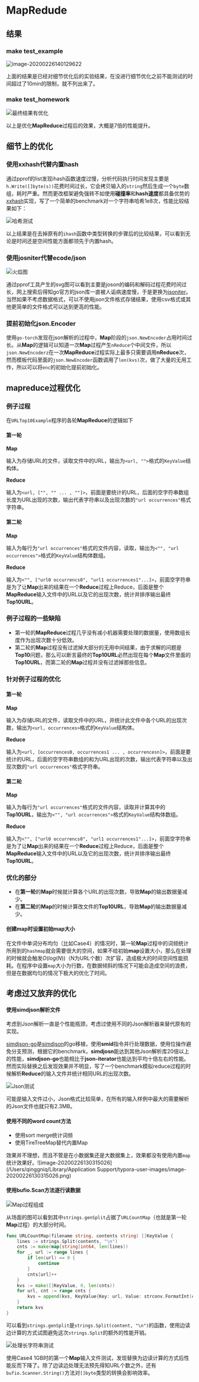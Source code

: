 # MapRedude

## 结果

### make test_example

![image-20200226140129622](./image/最终结果无优化.png)

上面的结果是已经对细节优化后的实验结果，在没进行细节优化之前不能测试的时间超过了10min的限制，就不列出来了。

### make test_homework

![最终结果有优化](./image/最终结果有优化.png)

以上是优化**MapReduce**过程后的效果，大概是7倍的性能提升。

## 细节上的优化

### 使用xxhash代替内置hash

通过pprof的list发现ihash函数速度过慢，分析代码执行时间发现主要是 `h.Write([]byte(s))`花费时间过长，它会拷贝输入的`string`然后生成一个`byte`数组，耗时严重。然而更改框架避免强转不如使用**碰撞率**和**hash速度**都具备优势的[xxhash](https://github.com/cespare/xxhash)实现，写了一个简单的benchmark对一个字符串哈希1e8次，性能比较结果如下：

![哈希测试](./image/哈希测试.png)

以上结果是在去掉原有的`ihash`函数中类型转换的步骤后的比较结果，可以看到无论是时间还是空间性能方面都领先于内置hash。

### 使用josniter代替ecode/json

![火焰图](./image/火焰图.png)

通过pprof工具产生的svg图可以看到主要是joson的编码和解码过程花费时间过长，网上搜索后得知go官方的json库一直被人诟病速度慢，于是更换为[jsoniter](https://github.com/json-iterator/go)。当然如果不考虑数据格式，可以不使用json文件格式存储结果，使用csv格式或其他更简单的文件格式可以达到更高的性能。

### 提前初始化json.Encoder

使用`go-torch`发现在json解析的过程中，**Map**阶段的`json.NewEncoder`占用时间过长。从**Map**的逻辑可以知道一次**Map**过程产生`nReduce`个中间文件，所以`json.NewEncoderz`在一次**MapReduce**过程实际上最多只需要调用**nReduce**次，然而模板代码里面的`json.NewEncoder`函数调用了`len(kvs)`次，做了大量的无用工作，所以可以将`enc`的初始化提前初始化。



## mapreduce过程优化

### 例子过程

在`URLTop10Example`程序的各轮**MapReduce**的逻辑如下

#### 第一轮

**Map**

输入为存储URL的文件，读取文件中的URL，输出为`<url, "">`格式的`KeyValue`结构体。

**Reduce**

输入为`<url, ["", "" ... , ""]>`，前面是要统计的URL，后面的空字符串数组长度为URL出现的次数，输出代表字符串以及出现次数的`"url occurrences"`格式字符串。

#### 第二轮

**Map**

输入为每行为`"url occurrences"`格式的文件内容，读取，输出为`<"", "url occurrences">`格式的`KeyValue`结构体数组。

**Reduce**

输入为`<"", ["url0 occurrencs0", "url1 occurrences1"...]>`，前面空字符串是为了让**Map**出来的结果在一个**Reduce**过程上Reduce，后面是整个**MapReduce**输入文件中的URL以及它的出现次数，统计并排序输出最终**Top10URL**。

### 例子过程的一些缺陷

- 第一轮的**MapReduce**过程几乎没有减小机器需要处理的数据量，使用数组长度作为出现次数十分低效。
- 第二轮的**Map**过程没有过滤掉大部分的无用中间结果，由于求解的问题是**Top10**问题，那么可以断言最终的**Top10URL**必然出现在每个**Map**文件里面的**Top10URL**，而第二轮的**Map**过程并没有过滤掉那些信息。

### 针对例子过程的优化

#### 第一轮

**Map**

输入为存储URL的文件，读取文件中的URL，并统计此文件中各个URL的出现次数，输出为`<url, occurrences>`格式的`KeyValue`结构体。

**Reduce**

输入为`<url, [occurrences0, occurrences1 ... , occurrencesn]>`，前面是要统计的URL，后面的空字符串数组的和为URL出现的次数，输出代表字符串以及出现次数的`"url occurrences"`格式字符串。

#### 第二轮

**Map**

输入为每行为`"url occurrences"`格式的文件内容，读取并计算其中的**Top10URL**，输出为`<"", "url occurrences">`格式的`KeyValue`结构体数组。

**Reduce**

输入为`<"", ["url0 occurrencs0", "url1 occurrences1"...]>`，前面空字符串是为了让**Map**出来的结果在一个**Reduce**过程上Reduce，后面是整个**MapReduce**输入文件中的URL以及它的出现次数，统计并排序输出最终**Top10URL**。

### 优化的部分

- 在**第一轮**的**Map**时候就计算各个URL的出现次数，导致**Map**的输出数据量减少。
- 在**第二轮**的**Map**的时候计算改文件的**Top10URL**，导致**Map**的输出数据量减少。

#### 创建map时设置初始map大小

在文件中单词分布均匀（比如Case4）的情况时，第一轮**Map**过程中的词频统计所用到的`hashmap`就会需要很大的空间，如果不给初始**map**设置大小，那么在处理的时候就会触发$O(log(N))$（N为URL个数）次扩容，造成极大的时间空间性能损耗。在程序中设置`map`大小为行数，在数据倾斜的情况下可能会造成空间的浪费，但是在数据均匀的情况下极大的优化了时间。

## 考虑过又放弃的优化

#### 使用simdjson解析文件

考虑到Json解析一直是个性能瓶颈，考虑过使用不同的Json解析器来替代原有的实现。

[simdjson-go](https://github.com/minio/simdjson-go)是[simdjson](https://github.com/lemire/simdjson)的go移植，使用**smid**指令并行处理数据，使用位操作避免分支预测，根据它的benchmark，**simdjosn**能达到其他Json解析库20倍以上的性能，**simdjson-go**也能相比于**json-iterator**也能达到平均十倍左右的性能。然而实际替换之后发现效果并不明显，写了一个benchmark模拟reduce过程的时候解析**Reduce**的输入文件并统计相同URL的出现次数。

![Json测试](/Users/qinggniq/Git/Note/GO/talent-plan/mapReduce/image/Json测试.png)

可能是输入文件过小，Json格式比较简单，在所有的输入样例中最大的需要解析的Json文件也就只有2.3MB。

#### 使用不同的word count方法

- 使用sort merge统计词频
- 使用TireTreeMap替代内置Map

效果并不理想，而且不管是在小数据集还是大数据集上，效果都没有使用内置`map`统计效果好。![image-20200226130315026](/Users/qinggniq/Library/Application Support/typora-user-images/image-20200226130315026.png)

#### 使用bufio.Scan方法逐行读数据

![Map过程组成](/Users/qinggniq/Git/Note/GO/talent-plan/mapReduce/image/Map过程组成.png)

从场面的图可以看到其中`strings.genSplit`占据了`URLCountMap`（也就是第一轮**Map**过程）的大部分时间。

```go
func URLCountMap(filename string, contents string) []KeyValue {
	lines := strings.Split(contents, "\n")
	cnts := make(map[string]int64, len(lines))
	for _, url := range lines {
		if len(url) == 0 {
			continue
		}
		cnts[url]++
	}
	kvs := make([]KeyValue, 0, len(cnts))
	for url, cnt := range cnts {
		kvs = append(kvs, KeyValue{Key: url, Value: strconv.FormatInt(cnt, 10)})
	}
	return kvs
}
```

可以看到`strings.genSplit`是`strings.Split(content, "\n")`的函数，使用边读边计算的方式试图避免这次`strings.Split`的额外的性能开销。

![处理长字符串测试](/Users/qinggniq/Git/Note/GO/talent-plan/mapReduce/image/处理长字符串测试.png)

使用Case4 1GB时的第一个**Map**输入文件测试，发现替换为边读计算的方式后性能反而下降了。除了边读边处理无法预先得知URL个数之外，还有`bufio.Scanner.String()`方法对`[]byte`类型的转换会影响效率。



